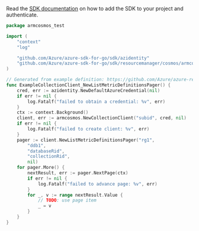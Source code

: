 Read the [SDK documentation](https://github.com/Azure/azure-sdk-for-go/blob/sdk%2Fresourcemanager%2Fcosmos%2Farmcosmos%2Fv1.0.0/sdk/resourcemanager/cosmos/armcosmos/README.md) on how to add the SDK to your project and authenticate.

```go
package armcosmos_test

import (
	"context"
	"log"

	"github.com/Azure/azure-sdk-for-go/sdk/azidentity"
	"github.com/Azure/azure-sdk-for-go/sdk/resourcemanager/cosmos/armcosmos"
)

// Generated from example definition: https://github.com/Azure/azure-rest-api-specs/tree/main/specification/cosmos-db/resource-manager/Microsoft.DocumentDB/stable/2021-10-15/examples/CosmosDBCollectionGetMetricDefinitions.json
func ExampleCollectionClient_NewListMetricDefinitionsPager() {
	cred, err := azidentity.NewDefaultAzureCredential(nil)
	if err != nil {
		log.Fatalf("failed to obtain a credential: %v", err)
	}
	ctx := context.Background()
	client, err := armcosmos.NewCollectionClient("subid", cred, nil)
	if err != nil {
		log.Fatalf("failed to create client: %v", err)
	}
	pager := client.NewListMetricDefinitionsPager("rg1",
		"ddb1",
		"databaseRid",
		"collectionRid",
		nil)
	for pager.More() {
		nextResult, err := pager.NextPage(ctx)
		if err != nil {
			log.Fatalf("failed to advance page: %v", err)
		}
		for _, v := range nextResult.Value {
			// TODO: use page item
			_ = v
		}
	}
}
```
